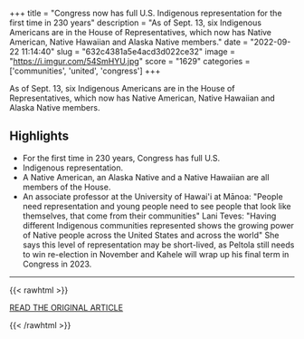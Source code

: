 +++
title = "Congress now has full U.S. Indigenous representation for the first time in 230 years"
description = "As of Sept. 13, six Indigenous Americans are in the House of Representatives, which now has Native American, Native Hawaiian and Alaska Native members."
date = "2022-09-22 11:14:40"
slug = "632c4381a5e4acd3d022ce32"
image = "https://i.imgur.com/54SmHYU.jpg"
score = "1629"
categories = ['communities', 'united', 'congress']
+++

As of Sept. 13, six Indigenous Americans are in the House of Representatives, which now has Native American, Native Hawaiian and Alaska Native members.

## Highlights

- For the first time in 230 years, Congress has full U.S.
- Indigenous representation.
- A Native American, an Alaska Native and a Native Hawaiian are all members of the House.
- An associate professor at the University of Hawai'i at Mānoa: "People need representation and young people need to see people that look like themselves, that come from their communities" Lani Teves: "Having different Indigenous communities represented shows the growing power of Native people across the United States and across the world" She says this level of representation may be short-lived, as Peltola still needs to win re-election in November and Kahele will wrap up his final term in Congress in 2023.

---

{{< rawhtml >}}
  <p class="article-category">
    <a target="_blank" href="https://www.npr.org/2022/09/20/1123295313/congress-indigenous-representation-mary-peltola">READ THE ORIGINAL ARTICLE</a>
  </p>
{{< /rawhtml >}}
